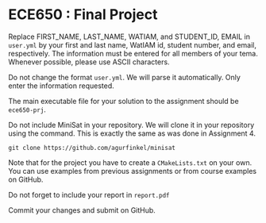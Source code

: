 # ECE650 : Final Project

Replace FIRST_NAME, LAST_NAME, WATIAM, and STUDENT_ID, EMAIL in
`user.yml` by your first and last name, WatIAM id, student number, and
email, respectively. The information must be entered for all members
of your tema. Whenever possible, please use ASCII characters.

Do not change the format `user.yml`. We will parse it
automatically. Only enter the information requested.

The main executable file for your solution to the assignment should be
`ece650-prj`.

Do not include MiniSat in your repository. We will clone it in your
repository using the command. This is exactly the same as was done in
Assignment 4.

```
git clone https://github.com/agurfinkel/minisat
```

Note that for the project you have to create a `CMakeLists.txt` on
your own. You can use examples from previous assignments or from
course examples on GitHub.

Do not forget to include your report in `report.pdf`

Commit your changes and submit on GitHub.
